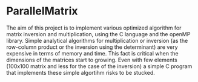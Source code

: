 # ParallelMatrix

The aim of this project is to implement various optimized algorithm for matrix inversion and multiplication, using the C language and the openMP library.
Simple analytical algorithms for multiplication or inversion (as the row-column product or the inversion using the determinant) are very expensive in terms of memory
and time. This fact is critical when the dimensions of the matrices start to growing. Even with few elements (100x100 matrix and less for the case of the inversion)
a simple C program that implements these simple algortihm risks to be stucked.


